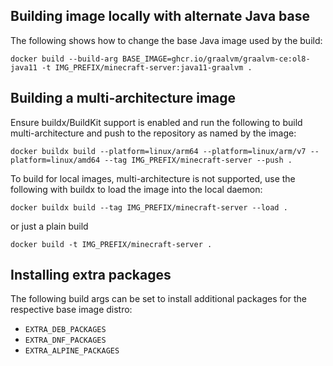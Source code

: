 
## Building image locally with alternate Java base

The following shows how to change the base Java image used by the build:

```shell
docker build --build-arg BASE_IMAGE=ghcr.io/graalvm/graalvm-ce:ol8-java11 -t IMG_PREFIX/minecraft-server:java11-graalvm .
```

## Building a multi-architecture image

Ensure buildx/BuildKit support is enabled and run the following to build multi-architecture and push to the repository as named by the image:

```shell
docker buildx build --platform=linux/arm64 --platform=linux/arm/v7 --platform=linux/amd64 --tag IMG_PREFIX/minecraft-server --push .
```

To build for local images, multi-architecture is not supported, use the following with buildx to load the image into the local daemon:

```shell
docker buildx build --tag IMG_PREFIX/minecraft-server --load .
```

or just a plain build

```shell
docker build -t IMG_PREFIX/minecraft-server .
```

## Installing extra packages

The following build args can be set to install additional packages for the respective base image distro:

- `EXTRA_DEB_PACKAGES`
- `EXTRA_DNF_PACKAGES`
- `EXTRA_ALPINE_PACKAGES`
